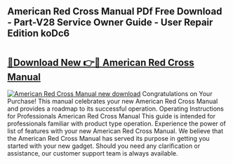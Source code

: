 ## American Red Cross Manual PDf Free Download - Part-V28 Service Owner Guide - User Repair Edition koDc6

# <h2><a href="http://bc60429.oget.top/?id=American+Red+Cross+Manual">🔗Download New 👉🔴 American Red Cross Manual</a></h2>

[![American Red Cross Manual new download](https://i.imgur.com/5g1atiW.png)](http://bc60429.oget.top/?id=American+Red+Cross+Manual)
Congratulations on Your Purchase! This manual celebrates your new American Red Cross Manual and provides a roadmap to its successful operation. Operating Instructions for Professionals American Red Cross Manual This guide is intended for professionals familiar with product type operation. Experience the power of list of features with your new American Red Cross Manual. We believe that the American Red Cross Manual has served its purpose in getting you started with your new gadget. Should you need any clarification or assistance, our customer support team is always available.
